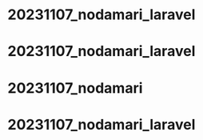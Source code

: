 # 20231107_nodamari_laravel
# 20231107_nodamari_laravel
# 20231107_nodamari
# 20231107_nodamari_laravel
